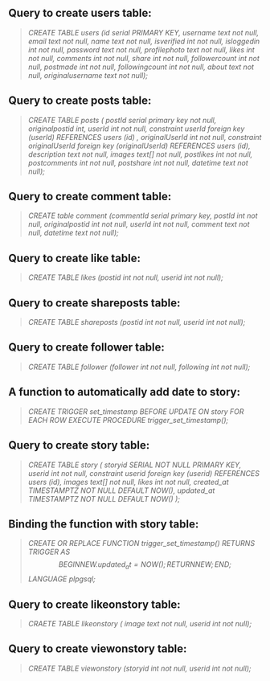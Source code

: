 ## Query to create users table:

  > *CREATE TABLE users (id serial PRIMARY KEY, username text not null, email text not null, name text not null, isverified int not null, isloggedin int not null, password text not null, profilephoto text not null, likes int not null, comments int not null, share int not null, followercount int not null, postmade int not null, followingcount int not null,	about text not null, originalusername text not null);*

## Query to create posts table:

  > *CREATE TABLE posts 
  ( postId serial primary key not null, originalpostid int, userId int not null,
  constraint userId foreign key (userId) REFERENCES users (id) ,
  originalUserId int not null, 
  constraint originalUserId foreign key (originalUserId) REFERENCES users (id),
  description text not null, images text[] not null, postlikes int not null, postcomments int not null, 
  postshare int not null, datetime text not null);*

## Query to create comment table:

  > *CREATE table comment 
  (commentId serial primary key, postId int not null, originalpostid int not null, userId int not null,
  comment text not null, datetime text not null);*

## Query to create like table:

  > *CREATE TABLE likes (postid int not null, userid int not null);*

## Query to create shareposts table:

  > *CREATE TABLE shareposts (postid int not null, userid int not null);*

## Query to create follower table:

  > *CREATE TABLE follower (follower int not null, following int not null);*

## A function to automatically add date to story:

  > *CREATE TRIGGER set_timestamp
  BEFORE UPDATE ON story
  FOR EACH ROW
  EXECUTE PROCEDURE trigger_set_timestamp();*

## Query to create story table:

  > *CREATE TABLE story (
    storyid SERIAL NOT NULL PRIMARY KEY,
    userid int not null,
       constraint userid
       foreign key (userid) 
       REFERENCES users (id),
    images text[] not null,
    likes int not null,
    created_at TIMESTAMPTZ NOT NULL DEFAULT NOW(),
    updated_at TIMESTAMPTZ NOT NULL DEFAULT NOW()
  );*

## Binding the function with story table:

  > *CREATE OR REPLACE FUNCTION trigger_set_timestamp()
  RETURNS TRIGGER AS $$
  BEGIN
    NEW.updated_at = NOW();
    RETURN NEW;
  END;
$$ LANGUAGE plpgsql;*

## Query to create likeonstory table:

  > *CRAETE TABLE likeonstory ( image text not null,  userid int not null);*

## Query to create viewonstory table:

  > *CREATE TABLE viewonstory (storyid int not null, userid int not null);*
